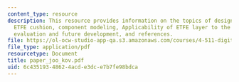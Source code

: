 ```yaml
---
content_type: resource
description: This resource provides information on the topics of design implementation,
  ETFE cushion, component modeling, Applicability of ETFE layer to the fa?ade system,
  evaluation and future development, and references.
file: https://ol-ocw-studio-app-qa.s3.amazonaws.com/courses/4-511-digital-mock-up-workshop-spring-2006/6c43519348624acde3dce7b7fe98bdca_paper_joo_kov.pdf
file_type: application/pdf
resourcetype: Document
title: paper_joo_kov.pdf
uid: 6c435193-4862-4acd-e3dc-e7b7fe98bdca
---
```

